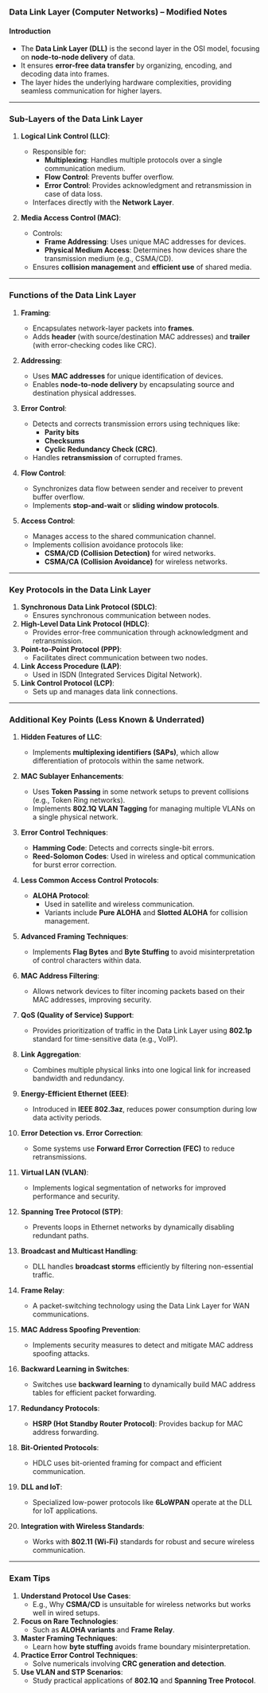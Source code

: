 ### **Data Link Layer (Computer Networks) – Modified Notes**

#### **Introduction**
- The **Data Link Layer (DLL)** is the second layer in the OSI model, focusing on **node-to-node delivery** of data.
- It ensures **error-free data transfer** by organizing, encoding, and decoding data into frames.
- The layer hides the underlying hardware complexities, providing seamless communication for higher layers.

---

### **Sub-Layers of the Data Link Layer**
1. **Logical Link Control (LLC)**:
   - Responsible for:
     - **Multiplexing**: Handles multiple protocols over a single communication medium.
     - **Flow Control**: Prevents buffer overflow.
     - **Error Control**: Provides acknowledgment and retransmission in case of data loss.
   - Interfaces directly with the **Network Layer**.

2. **Media Access Control (MAC)**:
   - Controls:
     - **Frame Addressing**: Uses unique MAC addresses for devices.
     - **Physical Medium Access**: Determines how devices share the transmission medium (e.g., CSMA/CD).
   - Ensures **collision management** and **efficient use** of shared media.

---

### **Functions of the Data Link Layer**
1. **Framing**:
   - Encapsulates network-layer packets into **frames**.
   - Adds **header** (with source/destination MAC addresses) and **trailer** (with error-checking codes like CRC).

2. **Addressing**:
   - Uses **MAC addresses** for unique identification of devices.
   - Enables **node-to-node delivery** by encapsulating source and destination physical addresses.

3. **Error Control**:
   - Detects and corrects transmission errors using techniques like:
     - **Parity bits**
     - **Checksums**
     - **Cyclic Redundancy Check (CRC)**.
   - Handles **retransmission** of corrupted frames.

4. **Flow Control**:
   - Synchronizes data flow between sender and receiver to prevent buffer overflow.
   - Implements **stop-and-wait** or **sliding window protocols**.

5. **Access Control**:
   - Manages access to the shared communication channel.
   - Implements collision avoidance protocols like:
     - **CSMA/CD (Collision Detection)** for wired networks.
     - **CSMA/CA (Collision Avoidance)** for wireless networks.

---

### **Key Protocols in the Data Link Layer**
1. **Synchronous Data Link Protocol (SDLC)**:
   - Ensures synchronous communication between nodes.
2. **High-Level Data Link Protocol (HDLC)**:
   - Provides error-free communication through acknowledgment and retransmission.
3. **Point-to-Point Protocol (PPP)**:
   - Facilitates direct communication between two nodes.
4. **Link Access Procedure (LAP)**:
   - Used in ISDN (Integrated Services Digital Network).
5. **Link Control Protocol (LCP)**:
   - Sets up and manages data link connections.

---

### **Additional Key Points (Less Known & Underrated)**
1. **Hidden Features of LLC**:
   - Implements **multiplexing identifiers (SAPs)**, which allow differentiation of protocols within the same network.

2. **MAC Sublayer Enhancements**:
   - Uses **Token Passing** in some network setups to prevent collisions (e.g., Token Ring networks).
   - Implements **802.1Q VLAN Tagging** for managing multiple VLANs on a single physical network.

3. **Error Control Techniques**:
   - **Hamming Code**: Detects and corrects single-bit errors.
   - **Reed-Solomon Codes**: Used in wireless and optical communication for burst error correction.

4. **Less Common Access Control Protocols**:
   - **ALOHA Protocol**:
     - Used in satellite and wireless communication.
     - Variants include **Pure ALOHA** and **Slotted ALOHA** for collision management.

5. **Advanced Framing Techniques**:
   - Implements **Flag Bytes** and **Byte Stuffing** to avoid misinterpretation of control characters within data.

6. **MAC Address Filtering**:
   - Allows network devices to filter incoming packets based on their MAC addresses, improving security.

7. **QoS (Quality of Service) Support**:
   - Provides prioritization of traffic in the Data Link Layer using **802.1p** standard for time-sensitive data (e.g., VoIP).

8. **Link Aggregation**:
   - Combines multiple physical links into one logical link for increased bandwidth and redundancy.

9. **Energy-Efficient Ethernet (EEE)**:
   - Introduced in **IEEE 802.3az**, reduces power consumption during low data activity periods.

10. **Error Detection vs. Error Correction**:
    - Some systems use **Forward Error Correction (FEC)** to reduce retransmissions.

11. **Virtual LAN (VLAN)**:
    - Implements logical segmentation of networks for improved performance and security.

12. **Spanning Tree Protocol (STP)**:
    - Prevents loops in Ethernet networks by dynamically disabling redundant paths.

13. **Broadcast and Multicast Handling**:
    - DLL handles **broadcast storms** efficiently by filtering non-essential traffic.

14. **Frame Relay**:
    - A packet-switching technology using the Data Link Layer for WAN communications.

15. **MAC Address Spoofing Prevention**:
    - Implements security measures to detect and mitigate MAC address spoofing attacks.

16. **Backward Learning in Switches**:
    - Switches use **backward learning** to dynamically build MAC address tables for efficient packet forwarding.

17. **Redundancy Protocols**:
    - **HSRP (Hot Standby Router Protocol)**: Provides backup for MAC address forwarding.

18. **Bit-Oriented Protocols**:
    - HDLC uses bit-oriented framing for compact and efficient communication.

19. **DLL and IoT**:
    - Specialized low-power protocols like **6LoWPAN** operate at the DLL for IoT applications.

20. **Integration with Wireless Standards**:
    - Works with **802.11 (Wi-Fi)** standards for robust and secure wireless communication.

---

### **Exam Tips**
1. **Understand Protocol Use Cases**:
   - E.g., Why **CSMA/CD** is unsuitable for wireless networks but works well in wired setups.
2. **Focus on Rare Technologies**:
   - Such as **ALOHA variants** and **Frame Relay**.
3. **Master Framing Techniques**:
   - Learn how **byte stuffing** avoids frame boundary misinterpretation.
4. **Practice Error Control Techniques**:
   - Solve numericals involving **CRC generation and detection**.
5. **Use VLAN and STP Scenarios**:
   - Study practical applications of **802.1Q** and **Spanning Tree Protocol**.

